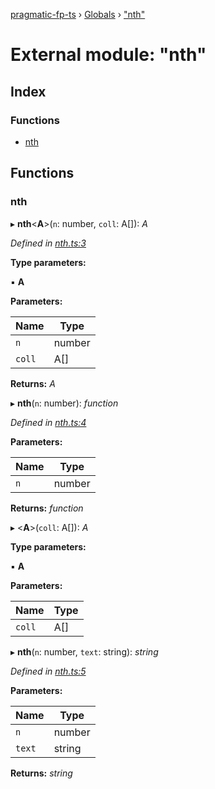 [pragmatic-fp-ts](../README.md) › [Globals](../globals.md) › ["nth"](_nth_.md)

# External module: "nth"

## Index

### Functions

* [nth](_nth_.md#nth)

## Functions

###  nth

▸ **nth**<**A**>(`n`: number, `coll`: A[]): *A*

*Defined in [nth.ts:3](https://github.com/hermann-p/pragmatic-fp-ts/blob/65c599f/src/nth.ts#L3)*

**Type parameters:**

▪ **A**

**Parameters:**

Name | Type |
------ | ------ |
`n` | number |
`coll` | A[] |

**Returns:** *A*

▸ **nth**(`n`: number): *function*

*Defined in [nth.ts:4](https://github.com/hermann-p/pragmatic-fp-ts/blob/65c599f/src/nth.ts#L4)*

**Parameters:**

Name | Type |
------ | ------ |
`n` | number |

**Returns:** *function*

▸ <**A**>(`coll`: A[]): *A*

**Type parameters:**

▪ **A**

**Parameters:**

Name | Type |
------ | ------ |
`coll` | A[] |

▸ **nth**(`n`: number, `text`: string): *string*

*Defined in [nth.ts:5](https://github.com/hermann-p/pragmatic-fp-ts/blob/65c599f/src/nth.ts#L5)*

**Parameters:**

Name | Type |
------ | ------ |
`n` | number |
`text` | string |

**Returns:** *string*
